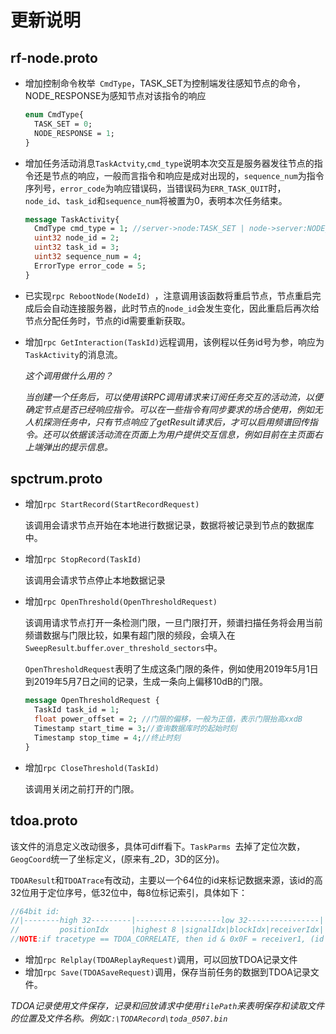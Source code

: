 # 更新说明

## rf-node.proto

- 增加控制命令枚举` CmdType`，TASK_SET为控制端发往感知节点的命令，NODE_RESPONSE为感知节点对该指令的响应

  ``` protobuf
  enum CmdType{
  	TASK_SET = 0;
  	NODE_RESPONSE = 1;
  }
  ```

- 增加任务活动消息`TaskActvity`,`cmd_type`说明本次交互是服务器发往节点的指令还是节点的响应，一般而言指令和响应是成对出现的，`sequence_num`为指令序列号，`error_code`为响应错误码，当错误码为`ERR_TASK_QUIT`时，`node_id`、`task_id`和`sequence_num`将被置为0，表明本次任务结束。

  ```protobuf
  message TaskActivity{
    CmdType cmd_type = 1; //server->node:TASK_SET | node->server:NODE_RESPONSE
  	uint32 node_id = 2;  
  	uint32 task_id = 3; 
  	uint32 sequence_num = 4;
  	ErrorType error_code = 5;
  }
  ```

- 已实现`rpc RebootNode(NodeId) `，注意调用该函数将重启节点，节点重启完成后会自动连接服务器，此时节点的`node_id`会发生变化，因此重启后再次给节点分配任务时，节点的id需要重新获取。

- 增加`rpc GetInteraction(TaskId)`远程调用，该例程以任务id号为参，响应为`TaskActivity`的消息流。

  *这个调用做什么用的？*

  *当创建一个任务后，可以使用该RPC调用请求来订阅任务交互的活动流，以便确定节点是否已经响应指令。可以在一些指令有同步要求的场合使用，例如无人机探测任务中，只有节点响应了getResult请求后，才可以启用频谱回传指令。还可以依据该活动流在页面上为用户提供交互信息，例如目前在主页面右上端弹出的提示信息。*

## spctrum.proto

- 增加`rpc StartRecord(StartRecordRequest)`

  该调用会请求节点开始在本地进行数据记录，数据将被记录到节点的数据库中。

- 增加`rpc StopRecord(TaskId)`

  该调用会请求节点停止本地数据记录

- 增加`rpc OpenThreshold(OpenThresholdRequest)`

  该调用请求节点打开一条检测门限，一旦门限打开，频谱扫描任务将会用当前频谱数据与门限比较，如果有超门限的频段，会填入在`SweepResult`.`buffer`.`over_threshold_sectors`中。

  `OpenThresholdRequest`表明了生成这条门限的条件，例如使用2019年5月1日到2019年5月7日之间的记录，生成一条向上偏移10dB的门限。

  ```protobuf
  message OpenThresholdRequest {
    TaskId task_id = 1;
    float power_offset = 2;	//门限的偏移，一般为正值，表示门限抬高xxdB
    Timestamp start_time = 3;//查询数据库时的起始时刻
    Timestamp stop_time = 4;//终止时刻
  }
  ```

  

- 增加`rpc CloseThreshold(TaskId)`

  该调用关闭之前打开的门限。

## tdoa.proto

该文件的消息定义改动很多，具体可diff看下。`TaskParms `去掉了定位次数，`GeogCoord`统一了坐标定义，(原来有_2D，3D的区分)。

`TDOAResult`和`TDOATrace`有改动，主要以一个64位的id来标记数据来源，该id的高32位用于定位序号，低32位中，每8位标记索引，具体如下：

```C
//64bit id:
//|--------high 32---------|-------------------low 32----------------|
//         positionIdx     |highest 8 |signalIdx|blockIdx|receiverIdx|
//NOTE:if tracetype == TDOA_CORRELATE, then id & 0x0F = receiver1, (id & 0xF0) >> 4 = receiver2 
```

- 增加`rpc Relplay(TDOAReplayRequest)`调用，可以回放TDOA记录文件
- 增加`rpc Save(TDOASaveRequest)`调用，保存当前任务的数据到TDOA记录文件。

*TDOA记录使用文件保存，记录和回放请求中使用`filePath`来表明保存和读取文件的位置及文件名称。例如`C:\TODARecord\toda_0507.bin`*